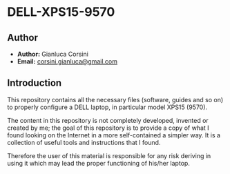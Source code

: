 # DELL-XPS15-9570

## Author
* **Author:** Gianluca Corsini
* **Email:** corsini.gianluca@gmail.com

## Introduction
This repository contains all the necessary files (software, guides and so on) to 
properly configure a DELL laptop, in particular model XPS15 (9570).

The content in this repository is not completely developed, invented or created by me;
the goal of this repository is to provide a copy of what I found looking on the 
Internet in a more self-contained a simpler way.
It is a collection of useful tools and instructions that I found.

Therefore the user of this material is responsible for any risk deriving in using it which 
may lead the proper functioning of his/her laptop.

